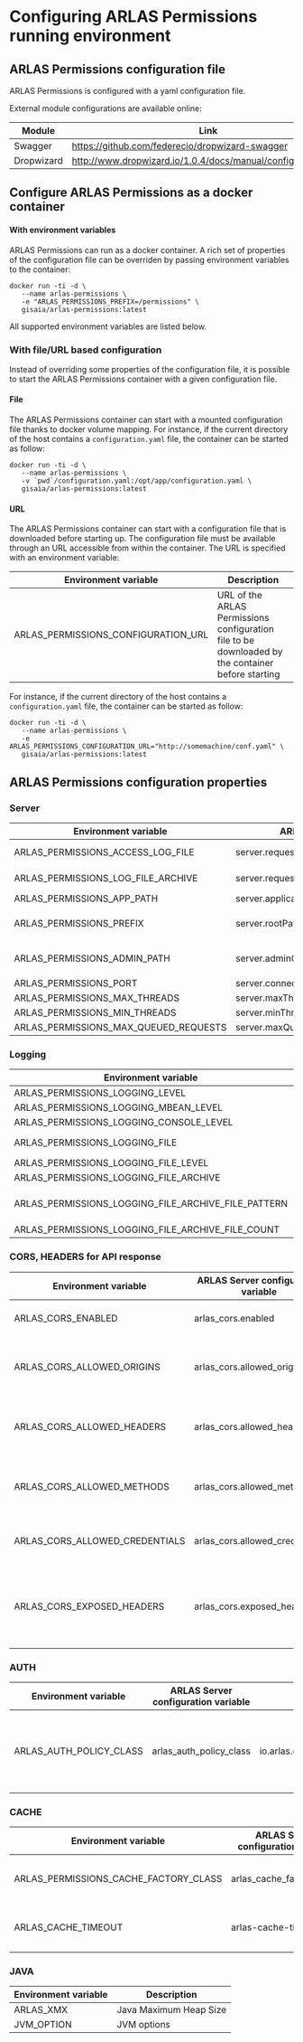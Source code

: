 # Configuring ARLAS Permissions running environment

## ARLAS Permissions configuration file

ARLAS Permissions is configured with a yaml configuration file.

External module configurations are available online:

| Module     | Link                                                          |
|------------|---------------------------------------------------------------|
| Swagger    | https://github.com/federecio/dropwizard-swagger               |
| Dropwizard | http://www.dropwizard.io/1.0.4/docs/manual/configuration.html |

## Configure ARLAS Permissions as a docker container

#### With environment variables

ARLAS Permissions can run as a docker container. A rich set of properties of the configuration file can be overriden by passing environment variables to the container:

```shell
docker run -ti -d \
   --name arlas-permissions \
   -e "ARLAS_PERMISSIONS_PREFIX=/permissions" \
   gisaia/arlas-permissions:latest
```
All supported environment variables are listed below.

### With file/URL based configuration

Instead of overriding some properties of the configuration file, it is possible to start the ARLAS Permissions container with a given configuration file.

#### File

The ARLAS Permissions container can start with a mounted configuration file thanks to docker volume mapping. For instance, if the current directory of the host contains a `configuration.yaml` file, the container can be started as follow:

```shell
docker run -ti -d \
   --name arlas-permissions \
   -v `pwd`/configuration.yaml:/opt/app/configuration.yaml \
   gisaia/arlas-permissions:latest
```

#### URL

The ARLAS Permissions container can start with a configuration file that is downloaded before starting up. The configuration file must be available through an URL accessible from within the container. The URL is specified with an environment variable:

| Environment variable                | Description                                                                                       |
|-------------------------------------|---------------------------------------------------------------------------------------------------|
| ARLAS_PERMISSIONS_CONFIGURATION_URL | URL of the ARLAS Permissions configuration file to be downloaded by the container before starting |

For instance, if the current directory of the host contains a `configuration.yaml` file, the container can be started as follow:

```shell
docker run -ti -d \
   --name arlas-permissions \
   -e ARLAS_PERMISSIONS_CONFIGURATION_URL="http://somemachine/conf.yaml" \
   gisaia/arlas-permissions:latest
```

## ARLAS Permissions configuration properties

### Server

| Environment variable                  | ARLAS Server configuration variable                    | Default                            | Description                                                                         |
|---------------------------------------|--------------------------------------------------------|------------------------------------|-------------------------------------------------------------------------------------|
| ARLAS_PERMISSIONS_ACCESS_LOG_FILE     | server.requestLog.appenders.currentLogFilename         | arlas-permissions-access.log       |                                                                                     |
| ARLAS_PERMISSIONS_LOG_FILE_ARCHIVE    | server.requestLog.appenders.archivedLogFilenamePattern | arlas-permissions-access-%d.log.gz |                                                                                     |
| ARLAS_PERMISSIONS_APP_PATH            | server.applicationContextPath                          | /                                  | Base URL path                                                                       |
| ARLAS_PERMISSIONS_PREFIX              | server.rootPath                                        | /arlas_permissions_server          | Base sub-path for **general API**, gets appended to `server.applicationContextPath` |
| ARLAS_PERMISSIONS_ADMIN_PATH          | server.adminContextPath                                | /admin                             | Base sub-path for **admin API**, gets appended to `server.applicationContextPath`   |
| ARLAS_PERMISSIONS_PORT                | server.connector.port                                  | 9997                               |                                                                                     |
| ARLAS_PERMISSIONS_MAX_THREADS         | server.maxThreads                                      | 1024                               |                                                                                     |
| ARLAS_PERMISSIONS_MIN_THREADS         | server.minThreads                                      | 8                                  |                                                                                     |
| ARLAS_PERMISSIONS_MAX_QUEUED_REQUESTS | server.maxQueuedRequests                               | 1024                               |                                                                                     |

   
### Logging

| Environment variable                                | ARLAS Server configuration variable                      | Default                  |
|-----------------------------------------------------|----------------------------------------------------------|--------------------------|
| ARLAS_PERMISSIONS_LOGGING_LEVEL                     | logging.level                                            | INFO                     |
| ARLAS_PERMISSIONS_LOGGING_MBEAN_LEVEL               | logging.loggers."javax.management.mbeanserver"           | INFO                     |
| ARLAS_PERMISSIONS_LOGGING_CONSOLE_LEVEL             | logging.appenders[type: console].threshold               | INFO                     |
| ARLAS_PERMISSIONS_LOGGING_FILE                      | logging.appenders[type: file].currentLogFilename         | arlas-Permissions.log    |
| ARLAS_PERMISSIONS_LOGGING_FILE_LEVEL                | logging.appenders[type: file].threshold                  | INFO                     |
| ARLAS_PERMISSIONS_LOGGING_FILE_ARCHIVE              | logging.appenders[type: file].archive                    | true                     |
| ARLAS_PERMISSIONS_LOGGING_FILE_ARCHIVE_FILE_PATTERN | logging.appenders[type: file].archivedLogFilenamePattern | arlas-Permissions-%d.log |
| ARLAS_PERMISSIONS_LOGGING_FILE_ARCHIVE_FILE_COUNT   | logging.appenders[type: file].archivedFileCount          | 5                        |

### CORS, HEADERS for API response

| Environment variable           | ARLAS Server configuration variable | Default                                                                                                                 | Description                                                      |
|--------------------------------|-------------------------------------|-------------------------------------------------------------------------------------------------------------------------|------------------------------------------------------------------|
| ARLAS_CORS_ENABLED             | arlas_cors.enabled                  | false                                                                                                                   | Whether to configure cors or not                                 |
| ARLAS_CORS_ALLOWED_ORIGINS     | arlas_cors.allowed_origins          | "*"                                                                                                                     | Comma-separated list of allowed origins                          |
| ARLAS_CORS_ALLOWED_HEADERS     | arlas_cors.allowed_headers          | "arlas-user,arlas-groups,arlas-organization,X-Requested-With,Content-Type,Accept,Origin,Authorization,X-Forwarded-User" | Comma-separated list of allowed headers                          |
| ARLAS_CORS_ALLOWED_METHODS     | arlas_cors.allowed_methods          | "OPTIONS,GET,PUT,POST,DELETE,HEAD"                                                                                      | Comma-separated list of allowed methods                          |
| ARLAS_CORS_ALLOWED_CREDENTIALS | arlas_cors.allowed_credentials      | true                                                                                                                    | Whether to allow credentials or not                              |
| ARLAS_CORS_EXPOSED_HEADERS     | arlas_cors.exposed_headers          | "Content-Type,Authorization,X-Requested-With,Content-Length,Accept,Origin,Location"                                     | Comma-separated list of exposed headers, readable on client side |

### AUTH

| Environment variable    | ARLAS Server configuration variable | Default                                     | Description                                                                          |
|-------------------------|-------------------------------------|---------------------------------------------|--------------------------------------------------------------------------------------|
| ARLAS_AUTH_POLICY_CLASS | arlas_auth_policy_class             | io.arlas.commons.rest.auth.NoPolicyEnforcer | Specify a PolicyEnforcer class to load in order to activate Authentication if needed |

### CACHE

| Environment variable                  | ARLAS Server configuration variable | Default                               | Description                            |
|---------------------------------------|-------------------------------------|---------------------------------------|----------------------------------------|
| ARLAS_PERMISSIONS_CACHE_FACTORY_CLASS | arlas_cache_factory_class           | io.arlas.commons.cache.NoCacheFactory | Factory class to get the cache manager |
| ARLAS_CACHE_TIMEOUT                   | arlas-cache-timeout                 | 60                                    | TTL in seconds of items in the cache   |

### JAVA
  
| Environment variable | Description            |
|----------------------|------------------------|
| ARLAS_XMX            | Java Maximum Heap Size |
| JVM_OPTION           | JVM options            |
